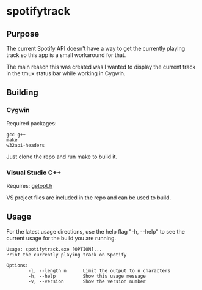 # spotifytrack

## Purpose

The current Spotify API doesn't have a way to get the currently playing track
so this app is a small workaround for that.

The main reason this was created was I wanted to display the current track in the
tmux status bar while working in Cygwin.

## Building

### Cygwin
Required packages:

	gcc-g++
	make
	w32api-headers

Just clone the repo and run make to build it.

### Visual Studio C++
Requires:
	[getopt.h](https://github.com/skandhurkat/Getopt-for-Visual-Studio/blob/master/getopt.h)

VS project files are included in the repo and can be used to build.


## Usage

For the latest usage directions, use the help flag "-h, --help" to see the current
usage for the build you are running.

	Usage: spotifytrack.exe [OPTION]...
	Print the currently playing track on Spotify
	
	Options:
			-l, --length n		Limit the output to n characters
			-h, --help			Show this usage message
			-v, --version		Show the version number

